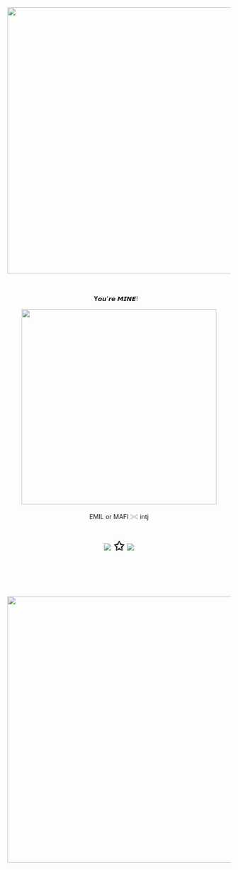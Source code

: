 ㅤㅤㅤㅤㅤㅤㅤㅤㅤㅤㅤㅤ
<p align="center"><img src="https://files.catbox.moe/59xuvb.png](https://files.catbox.moe/037wmh.png" width="600">

ㅤㅤㅤㅤㅤㅤㅤㅤㅤㅤㅤㅤ
<p align="center"> 𝐘𝙤𝙪'𝙧𝙚 𝙈𝙄𝙉𝙀! ⠀
    
<p align="center"><img src="https://files.catbox.moe/h8w021.png" width="440">
<p align="center">EMIL or MAFI 𓏵 intj


<h1 align="center"></[neospring](https://neospring.cc/@mafioso)>
  

[![](https://64.media.tumblr.com/2683c9d7b0eab72bb9ff1b211eeb4677/5baff56e2a8778f3-87/s75x75_c1/8b11901814604d895a810ff5891a0ccf1655f54f.gifv
)](https://rentry.co/scotoma)
✩  [![](https://files.catbox.moe/8ojruc.gif
)](https://neospring.cc/@mafioso)

ㅤㅤㅤㅤㅤㅤㅤㅤㅤㅤㅤㅤ

<p align="center"><img src="https://files.catbox.moe/037wmh.png" width="600">




ㅤㅤㅤㅤㅤㅤㅤㅤㅤㅤㅤㅤ
  



ㅤ



<!--
**madeleinephantasms/madeleinephantasms** is a ✨ _special_ ✨ repository because its `README.md` (this file) appears on your GitHub profile.

Here are some ideas to get you started:

- 🔭 I’m currently working on ...
- 🌱 I’m currently learning ...
- 👯 I’m looking to collaborate on ...
- 🤔 I’m looking for help with ...
- 💬 Ask me about ...
- 📫 How to reach me: ...
- 😄 Pronouns: ...
- ⚡ Fun fact: ...
-->
